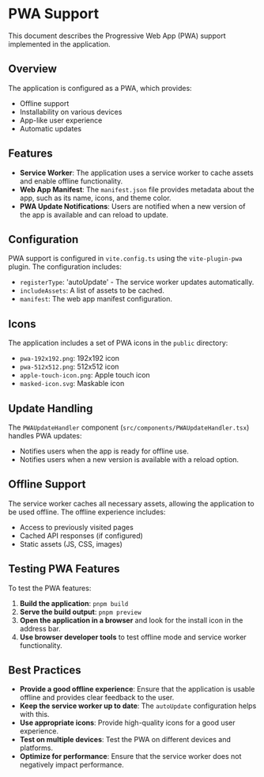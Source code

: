 # PWA Support

This document describes the Progressive Web App (PWA) support implemented in the application.

## Overview

The application is configured as a PWA, which provides:
- Offline support
- Installability on various devices
- App-like user experience
- Automatic updates

## Features

- **Service Worker**: The application uses a service worker to cache assets and enable offline functionality.
- **Web App Manifest**: The `manifest.json` file provides metadata about the app, such as its name, icons, and theme color.
- **PWA Update Notifications**: Users are notified when a new version of the app is available and can reload to update.

## Configuration

PWA support is configured in `vite.config.ts` using the `vite-plugin-pwa` plugin. The configuration includes:
- `registerType`: 'autoUpdate' - The service worker updates automatically.
- `includeAssets`: A list of assets to be cached.
- `manifest`: The web app manifest configuration.

## Icons

The application includes a set of PWA icons in the `public` directory:
- `pwa-192x192.png`: 192x192 icon
- `pwa-512x512.png`: 512x512 icon
- `apple-touch-icon.png`: Apple touch icon
- `masked-icon.svg`: Maskable icon

## Update Handling

The `PWAUpdateHandler` component (`src/components/PWAUpdateHandler.tsx`) handles PWA updates:
- Notifies users when the app is ready for offline use.
- Notifies users when a new version is available with a reload option.

## Offline Support

The service worker caches all necessary assets, allowing the application to be used offline. The offline experience includes:
- Access to previously visited pages
- Cached API responses (if configured)
- Static assets (JS, CSS, images)

## Testing PWA Features

To test the PWA features:
1. **Build the application**: `pnpm build`
2. **Serve the build output**: `pnpm preview`
3. **Open the application in a browser** and look for the install icon in the address bar.
4. **Use browser developer tools** to test offline mode and service worker functionality.

## Best Practices

- **Provide a good offline experience**: Ensure that the application is usable offline and provides clear feedback to the user.
- **Keep the service worker up to date**: The `autoUpdate` configuration helps with this.
- **Use appropriate icons**: Provide high-quality icons for a good user experience.
- **Test on multiple devices**: Test the PWA on different devices and platforms.
- **Optimize for performance**: Ensure that the service worker does not negatively impact performance. 